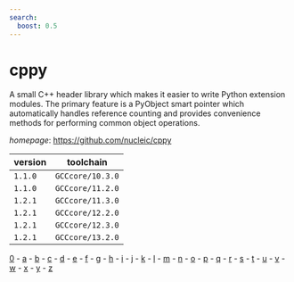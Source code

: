 ```yaml
---
search:
  boost: 0.5
---
```

# cppy

A small C++ header library which makes it easier to write Python extension modules. The primary feature is a PyObject smart pointer which automatically handles reference counting and provides convenience methods for performing common object operations.

*homepage*: <https://github.com/nucleic/cppy>

version | toolchain
--------|----------
``1.1.0`` | ``GCCcore/10.3.0``
``1.1.0`` | ``GCCcore/11.2.0``
``1.2.1`` | ``GCCcore/11.3.0``
``1.2.1`` | ``GCCcore/12.2.0``
``1.2.1`` | ``GCCcore/12.3.0``
``1.2.1`` | ``GCCcore/13.2.0``

[0](../0/index.md) - [a](../a/index.md) - [b](../b/index.md) - [c](../c/index.md) - [d](../d/index.md) - [e](../e/index.md) - [f](../f/index.md) - [g](../g/index.md) - [h](../h/index.md) - [i](../i/index.md) - [j](../j/index.md) - [k](../k/index.md) - [l](../l/index.md) - [m](../m/index.md) - [n](../n/index.md) - [o](../o/index.md) - [p](../p/index.md) - [q](../q/index.md) - [r](../r/index.md) - [s](../s/index.md) - [t](../t/index.md) - [u](../u/index.md) - [v](../v/index.md) - [w](../w/index.md) - [x](../x/index.md) - [y](../y/index.md) - [z](../z/index.md)

